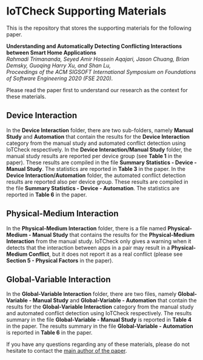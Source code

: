 # IoTCheck Supporting Materials

This is the repository that stores the supporting materials for the following paper.

**Understanding and Automatically Detecting Conflicting Interactions between Smart Home Applications**\
*Rahmadi Trimananda, Seyed Amir Hossein Aqajari, Jason Chuang, Brian Demsky, Guoqing Harry Xu, and Shan Lu,*\
*Proceedings of the ACM SIGSOFT International Symposium on Foundations of Software Engineering 2020 (FSE 2020).*

Please read the paper first to understand our research as the context for these materials.

## Device Interaction
In the **Device Interaction** folder, there are two sub-folders, namely **Manual Study** and **Automation** that contain the results for the **Device Interaction** category from the manual study and automated conflict detection using IoTCheck respectively.
In the **Device Interaction/Manual Study** folder, the manual study results are reported per device group (see **Table 1** in the paper). These results are compiled in the file **Summary Statistics - Device - Manual Study**. The statistics are reported in **Table 3** in the paper.
In the **Device Interaction/Automation** folder, the automated conflict detection results are reported also per device group. These results are compiled in the file **Summary Statistics - Device - Automation**. The statistics are reported in **Table 6** in the paper.

## Physical-Medium Interaction
In the **Physical-Medium Interaction** folder, there is a file named **Physical-Medium - Manual Study** that contains the results for the **Physical-Medium Interaction** from the manual study. IoTCheck only gives a warning when it detects that the interaction between apps in a pair may result in a **Physical-Medium Conflict**, but it does not report it as a real conflict (please see **Section 5 - Physical Factors** in the paper).

## Global-Variable Interaction
In the **Global-Variable Interaction** folder, there are two files, namely **Global-Variable - Manual Study** and **Global-Variable - Automation** that contain the results for the **Global-Variable Interaction** category from the manual study and automated conflict detection using IoTCheck respectively.
The results summary in the file **Global-Variable - Manual Study** is reported in **Table 4** in the paper.
The results summary in the file **Global-Variable - Automation** is reported in **Table 6** in the paper.

If you have any questions regarding any of these materials, please do not hesitate to contact the [main author of the paper](https://rtrimana.github.io/cv/).
